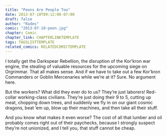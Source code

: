 ```yaml
---
title: "Peons Are People Too"
date: 2013-07-10T09:12:00-07:00
draft: false
author: "Rades"
comic: "2013-07-10-peon.jpg"
chapter: Comic
chapter_link: CHAPTERLINKTEMPLATE
tags: TAGSLISTTEMPLATE
related_comics: RELATEDCOMICTEMPLATE
---
```


I totally get the Darkspear Rebellion, the disruption of the Kor’kron war engine, the stealing of valuable resources for the upcoming siege on Orgrimmar. That all makes sense. And if we have to take out a few Kor’kron Commanders or Goblin Mercenaries while we’re at it? Sure. No argument here.


But the workers? What did they ever do to us? They’re just laborers! Red-collar working-class civilians. They’re just doing their 9 to 5, cutting up meat, chopping down trees, and suddenly we fly in on our giant cosmic dragons, beat ’em up, blow up their machines, and then take all their stuff. 


And you know what makes it even worse? The cost of all that lumber and oil probably comes right out of their paychecks, because I strongly suspect they’re not unionized, and I tell you, that stuff cannot be cheap.

